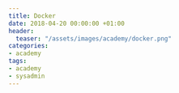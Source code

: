 ```yaml
---
title: Docker
date: 2018-04-20 00:00:00 +01:00
header:
  teaser: "/assets/images/academy/docker.png"
categories:
- academy
tags:
- academy
- sysadmin
---
```

